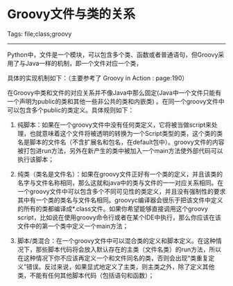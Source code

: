 # Groovy文件与类的关系
Tags: file;class;groovy

------

Python中，文件是一个模块，可以包含多个类、函数或者普通语句，但Groovy采用了与Java一样的机制，即一个文件对应一个类，

具体的实现机制如下：（主要参考了 Groovy in Action : page:190）
 
在Groovy中类和文件的对应关系并不像Java中那么固定(Java中一个文件只能有一个声明为public的类和其他一些非公共的类和内嵌类) 。在同一个groovy文件中可以包含多个public的类定义。具体规则如下：

1. 纯脚本：如果在一个groovy文件中没有任何类定义，它将被当做script来处理，也就意味着这个文件将被透明的转换为一个Script类型的类，这个类的类名是脚本的文件名（不含扩展名和包名，在default包中）。groovy文件的内容被打包进run方法，另外在新产生的类中被加入一个main方法使外部代码可以执行该脚本；

2. 纯类（类名是文件名）：如果在groovy文件正好有一个类的定义，并且该类的名字与文件名称相同，那么这就和java中的类与文件的一一对应关系相同。在一个groovy文件中可以包含多个不同可见性的类定义，并且没有强制性的要求其中有一个类的类名与文件名相同。groovyc编译器会很乐于把该文件中定义的所有的类都编译成*.class文件。如果你希望能够直接调用这个groovy script，比如说在使用groovy命令行或者在某个IDE中执行，那么你应该在该文件中的第一个类中定义一个main方法；

3. 脚本/类混合：在一个groovy文件中可以混合类的定义和脚本定义。在这种情况下，那些脚本代码将会放入默认存在的主类（文件名类）的run方法，所以在这种情况下你不应该再定义一个和文件同名的类，否则会出现“类重复定义”错误。反过来说，如果显式地定义了主类，则主类之外，除了定义其他类，不能有任何其他脚本代码（包括语句和函数）；
